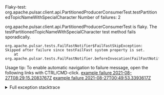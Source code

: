         
Flaky-test: org.apache.pulsar.client.api.PartitionedProducerConsumerTest.testPartitionedTopicNameWithSpecialCharacter
Number of failures: 2

org.apache.pulsar.client.api.PartitionedProducerConsumerTest is flaky. The testPartitionedTopicNameWithSpecialCharacter test method fails sporadically.

```
org.apache.pulsar.tests.FailFastNotifier$FailFastSkipException: Skipped after failure since testFailFast system property is set.
	at org.apache.pulsar.tests.FailFastNotifier.beforeInvocation(FailFastNotifier.java:88)

```

Usage tip: To enable automatic navigation to failure message, open the following links with CTRL/CMD-click.
[example failure 2021-08-27T08:29:15.2083767Z](https://github.com/apache/pulsar/runs/3441181143?check_suite_focus=true#step:9:918)
[example failure 2021-08-27T00:49:53.3393617Z](https://github.com/apache/pulsar/runs/3438608157?check_suite_focus=true#step:9:914)


<details>
<summary>Full exception stacktrace</summary>
<code><pre>
org.apache.pulsar.tests.FailFastNotifier$FailFastSkipException: Skipped after failure since testFailFast system property is set.
	at org.apache.pulsar.tests.FailFastNotifier.beforeInvocation(FailFastNotifier.java:88)

</pre></code>
</details>

